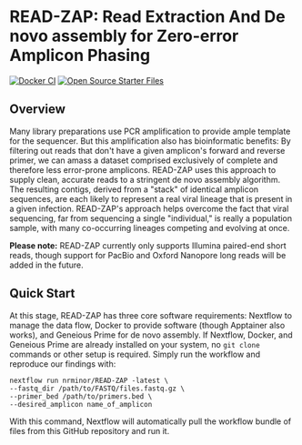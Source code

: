 # READ-ZAP: Read Extraction And De novo assembly for Zero-error Amplicon Phasing
[![Docker CI](https://github.com/nrminor/READ-ZAP/actions/workflows/docker-image.yaml/badge.svg)](https://github.com/nrminor/READ-ZAP/actions/workflows/docker-image.yaml) [![Open Source Starter Files](https://github.com/nrminor/READ-ZAP/actions/workflows/open-source-starter.yaml/badge.svg)](https://github.com/nrminor/READ-ZAP/actions/workflows/open-source-starter.yaml)

## Overview
Many library preparations use PCR amplification to provide ample template for the sequencer. But this amplification also has bioinformatic benefits: By filtering out reads that don't have a given amplicon's forward and reverse primer, we can amass a dataset comprised exclusively of complete and therefore less error-prone amplicons. READ-ZAP uses this approach to supply clean, accurate reads to a stringent de novo assembly algorithm. The resulting contigs, derived from a "stack" of identical amplicon sequences, are each likely to represent a real viral lineage that is present in a given infection. READ-ZAP's approach helps overcome the fact that viral sequencing, far from sequencing a single "individual," is really a population sample, with many co-occurring lineages competing and evolving at once.

**Please note:** READ-ZAP currently only supports Illumina paired-end short reads, though support for PacBio and Oxford Nanopore long reads will be added in the future.

## Quick Start

At this stage, READ-ZAP has three core software requirements: Nextflow to manage the data flow, Docker to provide software (though Apptainer also works), and Geneious Prime for de novo assembly. If Nextflow, Docker, and Geneious Prime are already installed on your system, no `git clone` commands or other setup is required. Simply run the workflow and reproduce our findings with:

```
nextflow run nrminor/READ-ZAP -latest \
--fastq_dir /path/to/FASTQ/files.fastq.gz \
--primer_bed /path/to/primers.bed \
--desired_amplicon name_of_amplicon
```

With this command, Nextflow will automatically pull the workflow bundle of files from this GitHub repository and run it.
